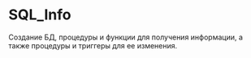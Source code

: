 # SQL_Info
Создание БД, процедуры и функции для получения информации, а также процедуры и триггеры для ее изменения.
